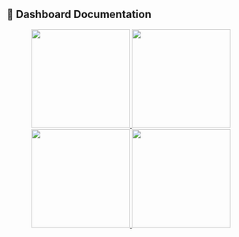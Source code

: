 ## 📂 Dashboard Documentation  

<p align="center">
  <a href="dashboard-docs/exec-overview-bar-in-bars.md">
    <img src="images/Exec%20Overview%20Bar%20in%20Bars.jpeg" width="200">
  </a>
  <a href="dashboard-docs/staff-performance-overview.md">
    <img src="images/Staff%20Performance%20Overview%20%7C%20Health%20Clinic.jpeg" width="200">
  </a>
  <a href="dashboard-docs/world-happiness-rankings.md">
    <img src="images/World%20Happiness%20Rankings2.jpeg" width="200">
  </a>
  <a href="dashboard-docs/olympics-dashboard.md">
    <img src="images/Olympics%20Dashboard.jpeg" width="200">
  </a>
</p>
